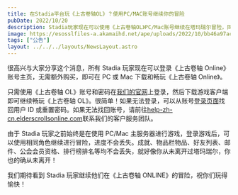 ```yaml
---
title: 在Stadia平台玩《上古卷轴OL》？使用PC/MAC账号继续你的冒险
pubDate: 2022/10/20
description: Stadia玩家现在可以使用《上古卷轴OL》PC/Mac账号继续在塔玛瑞尔冒险，同时不会丢失他们的角色和进度。
image: https://esosslfiles-a.akamaihd.net/ape/uploads/2022/10/bb46a97ace55f7af6b2acfb6d1e206b1.jpg
tags: ["公告"]
layout: ../../../layouts/NewsLayout.astro
---
```


很高兴与大家分享这个消息，所有 Stadia 玩家现在可以登录《上古卷轴 Online》账号主页，无需额外购买，即可在 PC 或 Mac 下载和畅玩《上古卷轴 Online》。

只需使用《上古卷轴 OL》账号和密码在[我们的官网](https://account.elderscrollsonline.com/)上登录，然后下载游戏客户端即可继续畅玩《上古卷轴
OL》。很简单！如果无法登录，可以从账号[登录页面](https://account.elderscrollsonline.com/)找回用户 ID
或重置密码。如果无法找回账号，请前往[help-zh-cn.elderscrollsonline.com](https://help-zh-cn.elderscrollsonline.com/)联系我们的客户服务团队。

由于 Stadia 玩家之前始终是在使用 PC/Mac
主服务器进行游戏，登录游戏后，可以使用相同角色继续进行冒险，进度不会丢失。成就、物品栏物品、好友列表、邮件、公会会员资格、排行榜排名等均不会丢失，就好像你从未离开过塔玛瑞尔，你也的确从未离开！

我们期待看到 Stadia 玩家继续他们在《上古卷轴 ONLINE》的冒险，祝你们玩得愉快！
